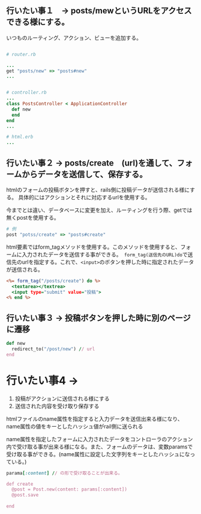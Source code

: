 ## 行いたい事１　-> posts/mewというURLをアクセスできる様にする。
いつものルーティング、アクション、ビューを追加する。

```ruby

# router.rb

...
get "posts/new" => "posts#new"
...


# controller.rb
...
class PostsController < ApplicationController
  def new
  end
end
...

# html.erb
...

```
## 行いたい事２ -> posts/create　(url)を通して、フォームからデータを送信して、保存する。
htmlのフォームの投稿ボタンを押すと、rails側に投稿データが送信される様にする。
具体的にはアクションとそれに対応するurlを使用する。

今までとは違い、データベースに変更を加え、ルーティングを行う際、getでは無くpostを使用する。

```ruby
# 例
post "potss/create" => "posts#create"
```

html要素ではform_tagメソッドを使用する。このメソッドを使用すると、フォームに入力されたデータを送信する事ができる。``` form_tag(送信先のURL)do```で送信先のurlを指定する。これで、```<input>```のボタンを押した時に指定されたデータが送信される。

```html.erb
<%= form_tag("/posts/create") do %>
  <textarea></textrea>
  <input type="submit" value="投稿">
<% end %>
```

## 行いたい事３ -> 投稿ボタンを押した時に別のページに遷移
```ruby
def new
  redirect_to("/post/new") // url
end

```

# 行いたい事4 -> 
1. 投稿がアクションに送信される様にする
2. 送信された内容を受け取り保存する


htmlファイルのname属性を指定すると入力データを送信出来る様になり、name属性の値をキーとしたハッシュ値がrail側に送られる

name属性を指定したフォームに入力されたデータをコントローラのアクション内で受け取る事が出来る様になる。また、フォームのデータは、変数paramsで受け取る事ができる。(name属性に設定した文字列をキーとしたハッシュになっている。)
```ruby
parama[:content] // の形で受け取ることが出来る。

def create
  @post = Post.new(content: params[:content])
  @post.save
  
end
```


